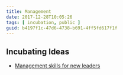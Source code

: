 ```yaml
---
title: Management
date: 2017-12-28T10:05:26
tags: [ incubation, public ]
guid: b4197f1c-47d6-4738-b691-4ff5fd617f1f
---
```



<!--more-->

## Incubating Ideas

 * [Management skills for new leaders](http://fractio.nl/2015/07/30/management-skills-for-new-leaders/)

